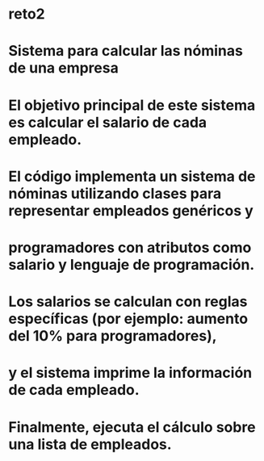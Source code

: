 # reto2
# Sistema para calcular las nóminas de una empresa

# El objetivo principal de este sistema es calcular el salario de cada empleado. 
# El código implementa un sistema de nóminas utilizando clases para representar empleados genéricos y 
# programadores con atributos como salario y lenguaje de programación. 
# Los salarios se calculan con reglas específicas (por ejemplo: aumento del 10% para programadores), 
# y el sistema imprime la información de cada empleado. 
# Finalmente, ejecuta el cálculo sobre una lista de empleados.




